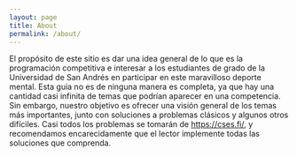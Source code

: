 ```yaml
---
layout: page
title: About
permalink: /about/
---
```


El propósito de este sitio es dar una idea general de lo que es la programación competitiva e interesar a los estudiantes de grado de la Universidad de San Andrés en participar en este maravilloso deporte mental. Esta guia no es de ninguna manera es completa, ya que hay una cantidad casi infinita de temas que podrían aparecer en una competencia. Sin embargo, nuestro objetivo es ofrecer una visión general de los temas más importantes, junto con soluciones a problemas clásicos y algunos otros difíciles. Casi todos los problemas se tomarán de https://cses.fi/, y recomendamos encarecidamente que el lector implemente todas las soluciones que comprenda.